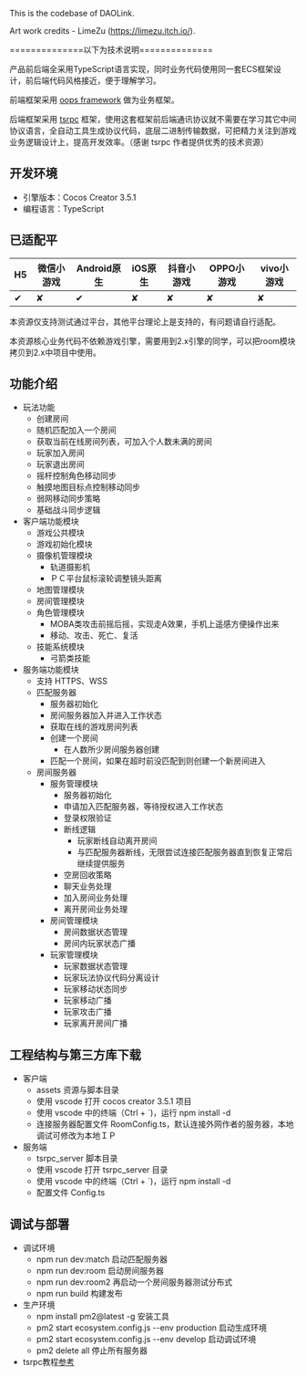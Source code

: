 This is the codebase of DAOLink.

Art work credits - LimeZu (https://limezu.itch.io/).


==============以下为技术说明==============

产品前后端全采用TypeScript语言实现，同时业务代码使用同一套ECS框架设计，前后端代码风格接近，便于理解学习。

前端框架采用 [oops framework](https://store.cocos.com/app/detail/3558) 做为业务框架。

后端框架采用 [tsrpc](https://tsrpc.cn/) 框架，使用这套框架前后端通讯协议就不需要在学习其它中间协议语言，全自动工具生成协议代码，底层二进制传输数据，可把精力关注到游戏业务逻辑设计上，提高开发效率。（感谢 tsrpc 作者提供优秀的技术资源）

## 开发环境
- 引擎版本：Cocos Creator 3.5.1
- 编程语言：TypeScript

## 已适配平

| H5  | 微信小游戏 | Android原生 | iOS原生 | 抖音小游戏 | OPPO小游戏 | vivo小游戏 |
| --- | ---------- | ----------- | ------- | ---------- | ---------- | ---------- |
| ✔   | ✘          | ✔           | ✘       | ✘          | ✘          | ✘          |

本资源仅支持测试通过平台，其他平台理论上是支持的，有问题请自行适配。

本资源核心业务代码不依赖游戏引擎，需要用到2.x引擎的同学，可以把room模块拷贝到2.x中项目中使用。

## 功能介绍
- 玩法功能
    - 创建房间
    - 随机匹配加入一个房间
    - 获取当前在线房间列表，可加入个人数未满的房间
    - 玩家加入房间
    - 玩家退出房间
    - 摇杆控制角色移动同步
    - 触摸地图目标点控制移动同步
    - 弱网移动同步策略
    - 基础战斗同步逻辑
- 客户端功能模块
    - 游戏公共模块
    - 游戏初始化模块
    - 摄像机管理模块
        - 轨道摄影机
        - ＰＣ平台鼠标滚轮调整镜头距离
    - 地图管理模块
    - 房间管理模块
    - 角色管理模块
        - MOBA类攻击前摇后摇，实现走A效果，手机上遥感方便操作出来
        - 移动、攻击、死亡、复活
    - 技能系统模块
        - 弓箭类技能
- 服务端功能模块
    - 支持 HTTPS、WSS
    - 匹配服务器
        - 服务器初始化
        - 房间服务器加入并进入工作状态
        - 获取在线的游戏房间列表
        - 创建一个房间
            - 在人数所少房间服务器创建
        - 匹配一个房间，如果在超时前没匹配到则创建一个新房间进入
    - 房间服务器
        - 服务管理模块
            - 服务器初始化
            - 申请加入匹配服务器，等待授权进入工作状态
            - 登录权限验证
            - 断线逻辑
                - 玩家断线自动离开房间
                - 与匹配服务器断线，无限尝试连接匹配服务器直到恢复正常后继续提供服务
            - 空房回收策略
            - 聊天业务处理
            - 加入房间业务处理
            - 离开房间业务处理
        - 房间管理模块
            - 房间数据状态管理
            - 房间内玩家状态广播
        - 玩家管理模块
            - 玩家数据状态管理
            - 玩家玩法协议代码分离设计
            - 玩家移动状态同步
            - 玩家移动广播
            - 玩家攻击广播
            - 玩家离开房间广播

## 工程结构与第三方库下载
- 客户端
    - assets 资源与脚本目录
    - 使用 vscode 打开 cocos creator 3.5.1 项目
    - 使用 vscode 中的终端（Ctrl + `)，运行 npm install -d
    - 连接服务器配置文件 RoomConfig.ts，默认连接外网作者的服务器，本地调试可修改为本地ＩＰ
- 服务端
    - tsrpc_server 脚本目录
    - 使用 vscode 打开 tsrpc_server 目录
    - 使用 vscode 中的终端（Ctrl + `)，运行 npm install -d
    - 配置文件 Config.ts

## 调试与部署
- 调试环境
    - npm run dev:match 启动匹配服务器
    - npm run dev:room 启动房间服务器
    - npm run dev:room2 再启动一个房间服务器测试分布式
    - npm run build 构建发布
- 生产环境
    - npm install pm2@latest -g 安装工具
    - pm2 start ecosystem.config.js --env production 启动生成环境
    - pm2 start ecosystem.config.js --env develop 启动调试环境
    - pm2 delete all 停止所有服务器
- tsrpc教程[参考](https://tsrpc.cn/)
